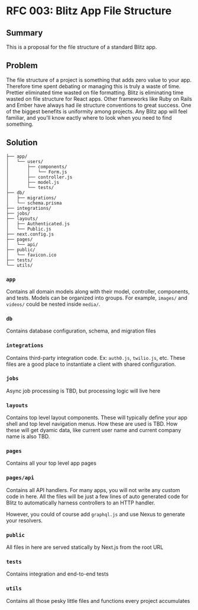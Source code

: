 # RFC 003: Blitz App File Structure

## Summary

This is a proposal for the file structure of a standard Blitz app.

## Problem

The file structure of a project is something that adds zero value to your app. Therefore time spent debating or managing this is truly a waste of time. Prettier eliminated time wasted on file formatting. Blitz is eliminating time wasted on file structure for React apps. Other frameworks like Ruby on Rails and Ember have always had ile structure conventions to great success. One of the biggest benefits is uniformity among projects. Any Blitz app will feel familiar, and you'll know eactly where to look when you need to find something.

## Solution

```
├── app/
│   └── users/
│       ├── components/
│       │   └── Form.js
│       ├── controller.js
│       ├── model.js
│       └── tests/
├── db/
│   ├── migrations/
│   └── schema.prisma
├── integrations/
├── jobs/
├── layouts/
│   ├── Authenticated.js
│   └── Public.js
├── next.config.js
├── pages/
│   └── api/
├── public/
│   └── favicon.ico
├── tests/
└── utils/
```

### `app`

Contains all domain models along with their model, controller, components, and tests. Models can be organized into groups. For example, `images/` and `videos/` could be nested inside `media/`.

### `db`

Contains database configuration, schema, and migration files

### `integrations`

Contains third-party integration code. Ex: `auth0.js`, `twilio.js`, etc. These files are a good place to instantiate a client with shared configuration.

### `jobs`

Async job processing is TBD, but processing logic will live here

### `layouts`

Contains top level layout components. These will typically define your app shell and top level navigation menus. How these are used is TBD. How these will get dyamic data, like current user name and current company name is also TBD.

### `pages`

Contains all your top level app pages

### `pages/api`

Contains all API handlers. For many apps, you will not write any custom code in here. All the files will be just a few lines of auto generated code for Blitz to automatically harness controllers to an HTTP handler.

However, you could of course add `graphql.js` and use Nexus to generate your resolvers.

### `public`

All files in here are served statically by Next.js from the root URL

### `tests`

Contains integration and end-to-end tests

### `utils`

Contains all those pesky little files and functions every project accumulates
